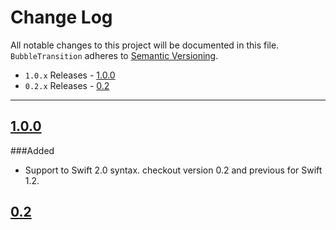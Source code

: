 # Change Log
All notable changes to this project will be documented in this file.
`BubbleTransition` adheres to [Semantic Versioning](http://semver.org/).

- `1.0.x` Releases - [1.0.0](#100) 
- `0.2.x` Releases - [0.2](#02) 

---

## [1.0.0](https://github.com/andreamazz/BubbleTransition/releases/tag/1.0.0)

###Added
- Support to Swift 2.0 syntax. checkout version 0.2 and previous for Swift 1.2.  

## [0.2](https://github.com/andreamazz/BubbleTransition/releases/tag/0.2)
